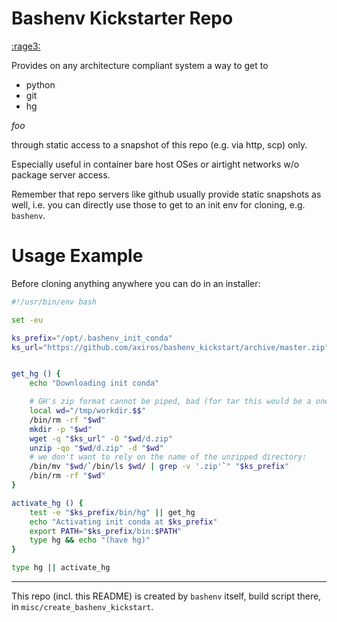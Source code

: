 # Bashenv Kickstarter Repo


[:rage3:](http://sun.de)

Provides on any architecture compliant system a way to get to

- python
- git
- hg

<i class="fa fa-book">foo</i>

through static access to a snapshot of this repo (e.g. via http, scp) only.

Especially useful in container bare host OSes or airtight networks w/o package
server access.

Remember that repo servers like github usually provide static snapshots as well,
i.e. you can directly use those to get to an init env for cloning, e.g. `bashenv`.


# Usage Example

Before cloning anything anywhere you can do in an installer:

```bash
#!/usr/bin/env bash

set -eu

ks_prefix="/opt/.bashenv_init_conda"
ks_url="https://github.com/axiros/bashenv_kickstart/archive/master.zip"


get_hg () {
    echo "Downloading init conda"

    # GH's zip format cannot be piped, bad (for tar this would be a one liner)
    local wd="/tmp/workdir.$$"
    /bin/rm -rf "$wd"
    mkdir -p "$wd"
    wget -q "$ks_url" -O "$wd/d.zip"
    unzip -qo "$wd/d.zip" -d "$wd"
    # we don't want to rely on the name of the unzipped directory:
    /bin/mv "$wd/`/bin/ls $wd/ | grep -v '.zip'`" "$ks_prefix"
    /bin/rm -rf "$wd"
}

activate_hg () {
    test -e "$ks_prefix/bin/hg" || get_hg
    echo "Activating init conda at $ks_prefix"
    export PATH="$ks_prefix/bin:$PATH"
    type hg && echo "(have hg)"
}

type hg || activate_hg
```
----

This repo (incl. this README) is created by `bashenv` itself, build script there, in
`misc/create_bashenv_kickstart`.


